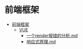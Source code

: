 # 前端框架

- [前端框架](./README)  
    - [VUE](./VUE/README)  
        - [一个render报错的分析.md](./VUE/%E4%B8%80%E4%B8%AArender%E6%8A%A5%E9%94%99%E7%9A%84%E5%88%86%E6%9E%90)  
        - [响应式原理.md](./VUE/%E5%93%8D%E5%BA%94%E5%BC%8F%E5%8E%9F%E7%90%86)  